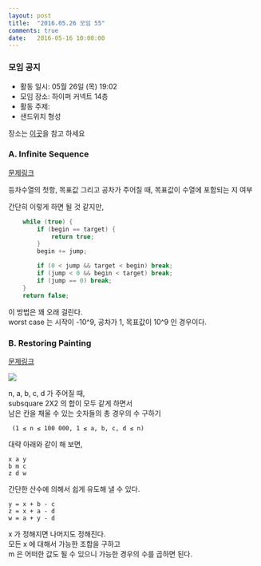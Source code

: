 ```yaml
---
layout: post
title:  "2016.05.26 모임 55"
comments: true
date:   2016-05-16 10:00:00
---
```


### 모임 공지

- 활동 일시: 05월 26일 (목) 19:02
- 모임 장소: 하이퍼 커넥트 14층
- 활동 주제: 
- 샌드위치 형성

장소는 [이곳](http://career.hpcnt.com/)을 참고 하세요

### A. Infinite Sequence

[문제링크](http://codeforces.com/contest/675/problem/A)

등차수열의 첫항, 목표값 그리고 공차가 주어질 때, 목표값이 수열에 포함되는 지 여부

간단히 이렇게 하면 될 것 같지만,

```cpp
    while (true) {
        if (begin == target) {
            return true;
        }
        begin += jump;

        if (0 < jump && target < begin) break;
        if (jump < 0 && begin < target) break;
        if (jump == 0) break;
    }
    return false;
```

이 방법은 꽤 오래 걸린다.<br>
worst case 는 시작이 -10^9, 공차가 1, 목표값이 10^9 인 경우이다.

### B. Restoring Painting

[문제링크](http://codeforces.com/contest/675/problem/B)

![](http://codeforces.com/predownloaded/46/58/46581d6f30e08c273666bf75dee6c4c9d79f0c8b.png)

n, a, b, c, d 가 주어질 때,<br>
subsquare 2X2 의 합이 모두 같게 하면서 <br>
남은 칸을 채울 수 있는 숫자들의 총 경우의 수 구하기

```
 (1 ≤ n ≤ 100 000, 1 ≤ a, b, c, d ≤ n)
 ```
 
대략 아래와 같이 해 보면,
 
```
x a y
b m c
z d w
```

간단한 산수에 의해서 쉽게 유도해 낼 수 있다.

```
y = x + b - c
z = x + a - d
w = a + y - d
```

x 가 정해지면 나머지도 정해진다.<br>
모든 x 에 대해서 가능한 조합을 구하고<br>
m 은 어떠한 값도 될 수 있으니 가능한 경우의 수를 곱하면 된다.

